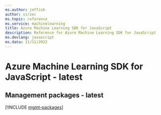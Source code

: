 ```yaml
---
ms.author: jeffish
author: xirzec
ms.topic: reference
ms.service: machinelearning
title: Azure Machine Learning SDK for JavaScript
description: Reference for Azure Machine Learning SDK for JavaScript
ms.devlang: javascript
ms.data: 11/11/2022
---
```

# Azure Machine Learning SDK for JavaScript - latest

## Management packages - latest
[!INCLUDE [mgmt-packages](machine-learning-mgmt-index.md)]